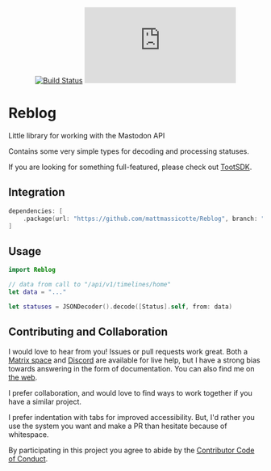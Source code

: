 <div align="center">

[![Build Status][build status badge]][build status]
[![Matrix][matrix badge]][matrix]

</div>

# Reblog
Little library for working with the Mastodon API

Contains some very simple types for decoding and processing statuses.

If you are looking for something full-featured, please check out [TootSDK](https://github.com/TootSDK/TootSDK).

## Integration

```swift
dependencies: [
    .package(url: "https://github.com/mattmassicotte/Reblog", branch: "main")
]
```

## Usage

```swift
import Reblog

// data from call to "/api/v1/timelines/home"
let data = "..."

let statuses = JSONDecoder().decode([Status].self, from: data)
```

## Contributing and Collaboration

I would love to hear from you! Issues or pull requests work great. Both a [Matrix space][matrix] and [Discord][discord] are available for live help, but I have a strong bias towards answering in the form of documentation. You can also find me on [the web](https://www.massicotte.org).

I prefer collaboration, and would love to find ways to work together if you have a similar project.

I prefer indentation with tabs for improved accessibility. But, I'd rather you use the system you want and make a PR than hesitate because of whitespace.

By participating in this project you agree to abide by the [Contributor Code of Conduct](CODE_OF_CONDUCT.md).

[build status]: https://github.com/mattmassicotte/Reblog/actions
[build status badge]: https://github.com/mattmassicotte/Reblog/workflows/CI/badge.svg
[matrix]: https://matrix.to/#/%23chimehq%3Amatrix.org
[matrix badge]: https://img.shields.io/matrix/chimehq%3Amatrix.org?label=Matrix
[discord]: https://discord.gg/esFpX6sErJ
